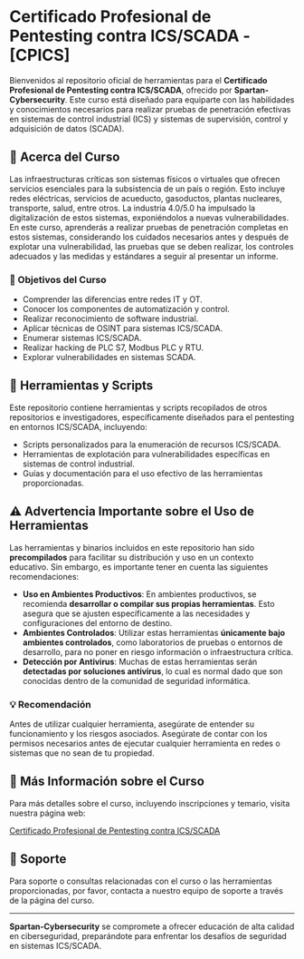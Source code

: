 # Certificado Profesional de Pentesting contra ICS/SCADA - [CPICS]

Bienvenidos al repositorio oficial de herramientas para el **Certificado Profesional de Pentesting contra ICS/SCADA**, ofrecido por **Spartan-Cybersecurity**. Este curso está diseñado para equiparte con las habilidades y conocimientos necesarios para realizar pruebas de penetración efectivas en sistemas de control industrial (ICS) y sistemas de supervisión, control y adquisición de datos (SCADA).

## :book: Acerca del Curso

Las infraestructuras críticas son sistemas físicos o virtuales que ofrecen servicios esenciales para la subsistencia de un país o región. Esto incluye redes eléctricas, servicios de acueducto, gasoductos, plantas nucleares, transporte, salud, entre otros. La industria 4.0/5.0 ha impulsado la digitalización de estos sistemas, exponiéndolos a nuevas vulnerabilidades. En este curso, aprenderás a realizar pruebas de penetración completas en estos sistemas, considerando los cuidados necesarios antes y después de explotar una vulnerabilidad, las pruebas que se deben realizar, los controles adecuados y las medidas y estándares a seguir al presentar un informe.

### :dart: Objetivos del Curso

- Comprender las diferencias entre redes IT y OT.
- Conocer los componentes de automatización y control.
- Realizar reconocimiento de software industrial.
- Aplicar técnicas de OSINT para sistemas ICS/SCADA.
- Enumerar sistemas ICS/SCADA.
- Realizar hacking de PLC S7, Modbus PLC y RTU.
- Explorar vulnerabilidades en sistemas SCADA.

## :wrench: Herramientas y Scripts

Este repositorio contiene herramientas y scripts recopilados de otros repositorios e investigadores, específicamente diseñados para el pentesting en entornos ICS/SCADA, incluyendo:

- Scripts personalizados para la enumeración de recursos ICS/SCADA.
- Herramientas de explotación para vulnerabilidades específicas en sistemas de control industrial.
- Guías y documentación para el uso efectivo de las herramientas proporcionadas.

## :warning: Advertencia Importante sobre el Uso de Herramientas

Las herramientas y binarios incluidos en este repositorio han sido **precompilados** para facilitar su distribución y uso en un contexto educativo. Sin embargo, es importante tener en cuenta las siguientes recomendaciones:

- **Uso en Ambientes Productivos**: En ambientes productivos, se recomienda **desarrollar o compilar sus propias herramientas**. Esto asegura que se ajusten específicamente a las necesidades y configuraciones del entorno de destino.
- **Ambientes Controlados**: Utilizar estas herramientas **únicamente bajo ambientes controlados**, como laboratorios de pruebas o entornos de desarrollo, para no poner en riesgo información o infraestructura crítica.
- **Detección por Antivirus**: Muchas de estas herramientas serán **detectadas por soluciones antivirus**, lo cual es normal dado que son conocidas dentro de la comunidad de seguridad informática.

### :bulb: Recomendación

Antes de utilizar cualquier herramienta, asegúrate de entender su funcionamiento y los riesgos asociados. Asegúrate de contar con los permisos necesarios antes de ejecutar cualquier herramienta en redes o sistemas que no sean de tu propiedad.

## :link: Más Información sobre el Curso

Para más detalles sobre el curso, incluyendo inscripciones y temario, visita nuestra página web:

[Certificado Profesional de Pentesting contra ICS/SCADA](https://www.spartan-cybersec.com/cursos/pentesting-contra-ics-scada/)

## :raising_hand: Soporte

Para soporte o consultas relacionadas con el curso o las herramientas proporcionadas, por favor, contacta a nuestro equipo de soporte a través de la página del curso.

---

**Spartan-Cybersecurity** se compromete a ofrecer educación de alta calidad en ciberseguridad, preparándote para enfrentar los desafíos de seguridad en sistemas ICS/SCADA.
